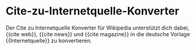 # Cite-zu-Internetquelle-Konverter
Der Cite zu Internetquelle Konverter für Wikipedia unterstützt dich dabei, {{cite web}}, {{cite news}} und {{cite magazine}} in die deutsche Vorlage {{Internetquelle}} zu konvertieren.
